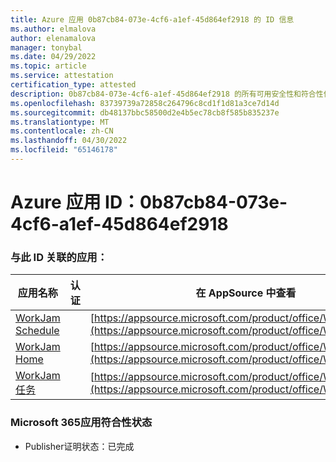 ```yaml
---
title: Azure 应用 0b87cb84-073e-4cf6-a1ef-45d864ef2918 的 ID 信息
ms.author: elmalova
author: elenamalova
manager: tonybal
ms.date: 04/29/2022
ms.topic: article
ms.service: attestation
certification_type: attested
description: 0b87cb84-073e-4cf6-a1ef-45d864ef2918 的所有可用安全性和符合性信息。
ms.openlocfilehash: 83739739a72858c264796c8cd1f1d81a3ce7d14d
ms.sourcegitcommit: db48137bbc58500d2e4b5ec78cb8f585b835237e
ms.translationtype: MT
ms.contentlocale: zh-CN
ms.lasthandoff: 04/30/2022
ms.locfileid: "65146178"
---
```

# <a name="azure-app-id-0b87cb84-073e-4cf6-a1ef-45d864ef2918"></a>Azure 应用 ID：0b87cb84-073e-4cf6-a1ef-45d864ef2918


### <a name="apps-associated-with-this-id"></a>与此 ID 关联的应用：
| **应用名称** | **认证** | **在 AppSource 中查看** |
|--------------|---------------|-----------------------|
| [WorkJam Schedule](../forward/WA200003058.md) |  | [https://appsource.microsoft.com/product/office/WA200003058](https://appsource.microsoft.com/product/office/WA200003058) |
| [WorkJam Home](../forward/WA200003060.md) |  | [https://appsource.microsoft.com/product/office/WA200003060](https://appsource.microsoft.com/product/office/WA200003060) |
| [WorkJam 任务](../forward/WA200003241.md) |  | [https://appsource.microsoft.com/product/office/WA200003241](https://appsource.microsoft.com/product/office/WA200003241) |

### <a name="microsoft-365-app-compliance-status"></a>Microsoft 365应用符合性状态
- Publisher证明状态：已完成
